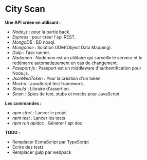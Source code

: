 # City Scan
**Une API créee en utilisant :**
- _Node.js_ : pour la partie back.
- _Express_ : pour créer l'api REST.
- _MongoDB_ : BD nosql.
- _Mongoose_ : Solution ODM(Object Data Mapping).
- _Gulp_ : Task runner.
- _Nodemon_ : Nodemon est un utilitaire qui surveille le serveur et le redémarre automatiquement en cas de changement.
- _Passport.js_ : Passport est un middleware d'authentification pour Node.js.
- _JsonWebToken_ : Pour la création d'un token
- _Mocha_ : JavaScript test framework.
- _Should_ : Libraire d'assertion.
- _Sinon_ : Spies de test, stubs et mocks pour JavaScript.

**Les commandes  :**

- _npm start :_ Lancer le projet
- _npm test :_ Lancer les tests
- _npm run apidoc :_ Générer l'api doc

**TODO :**

- Remplacer EcmaScript par TypeScript
- Écrire des tests
- Remplacer gulp par webpack